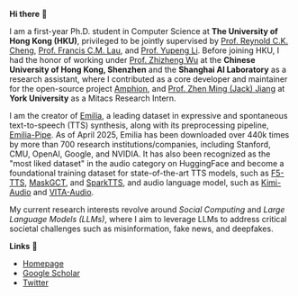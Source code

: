 **Hi there** 🙌

I am a first-year Ph.D. student in Computer Science at **The University of Hong Kong (HKU)**, privileged to be jointly supervised by [Prof. Reynold C.K. Cheng](https://www.reynold.hku.hk/), [Prof. Francis C.M. Lau](https://i.cs.hku.hk/~fcmlau/), and [Prof. Yupeng Li](https://imd.hkbu.edu.hk/faculty-member/Dr-Yupeng-LI.html). Before joining HKU, I had the honor of working under [Prof. Zhizheng Wu](https://drwuz.com/) at the **Chinese University of Hong Kong, Shenzhen** and the **Shanghai AI Laboratory** as a research assistant, where I contributed as a core developer and maintainer for the open-source project [Amphion](https://github.com/open-mmlab/Amphion), and [Prof. Zhen Ming (Jack) Jiang](https://scholar.google.com/citations?user=dbzTZhcAAAAJ&hl=en&oi=ao) at **York University** as a Mitacs Research Intern. 

I am the creator of [Emilia](https://huggingface.co/datasets/amphion/Emilia-Dataset), a leading dataset in expressive and spontaneous text-to-speech (TTS) synthesis, along with its preprocessing pipeline, [Emilia-Pipe](https://github.com/open-mmlab/Amphion/blob/main/preprocessors/Emilia/README.md). As of April 2025, Emilia has been downloaded over 440k times by more than 700 research institutions/companies, including Stanford, CMU, OpenAI, Google, and NVIDIA. It has also been recognized as the "most liked dataset" in the audio category on HuggingFace and become a foundational training dataset for state-of-the-art TTS models, such as [F5-TTS](https://github.com/SWivid/F5-TTS), [MaskGCT](https://huggingface.co/amphion/MaskGCT), and [SparkTTS](https://github.com/SparkAudio/Spark-TTS), and audio language model, such as [Kimi-Audio](https://github.com/MoonshotAI/Kimi-Audio/blob/master/assets/kimia_report.pdf) and [VITA-Audio](https://arxiv.org/abs/2505.03739).

My current research interests revolve around *Social Computing* and *Large Language Models (LLMs)*, where I aim to leverage LLMs to address critical societal challenges such as misinformation, fake news, and deepfakes.

**Links** 🔗 
- [Homepage](https://harryhe11.github.io/)
- [Google Scholar](https://scholar.google.com/citations?user=cCIc3UIAAAAJ&hl=en)
- [Twitter](https://x.com/HeHarry_11)
